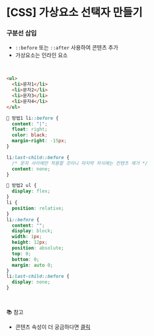 # [CSS] 가상요소 선택자 만들기

### 구분선 삽입

- `::before` 또는 `::after` 사용하여 콘텐츠 추가
- 가상요소는 인라인 요소

<br />

```html
<ul>
  <li>문자1</li>
  <li>문자2</li>
  <li>문자3</li>
  <li>문자4</li>
</ul>
```

```css
🔸 방법1 li::before {
  content: "|";
  float: right;
  color: black;
  margin-right: -15px;
}

li:last-child::before {
  /* 문자 사이에만 적용할 것이니 마지막 자식에는 컨텐츠 제거 */
  content: none;
}

🔸 방법2 ul {
  display: flex;
}
li {
  position: relative;
}
li::before {
  content: "";
  display: block;
  width: 1px;
  height: 12px;
  position: absolute;
  top: 0;
  bottom: 0;
  margin: auto 0;
}
li:last-child::before {
  display: none;
}
```

<br />

📚 참고

- 콘텐츠 속성이 더 궁금하다면 [클릭](https://developer.mozilla.org/ko/docs/Web/CSS/CSS_Generated_Content)
